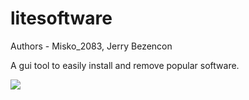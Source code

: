 litesoftware
================

Authors - Misko_2083, Jerry Bezencon

A gui tool to easily install and remove popular software.

![](http://i.imgur.com/0jmUhhK.png)
